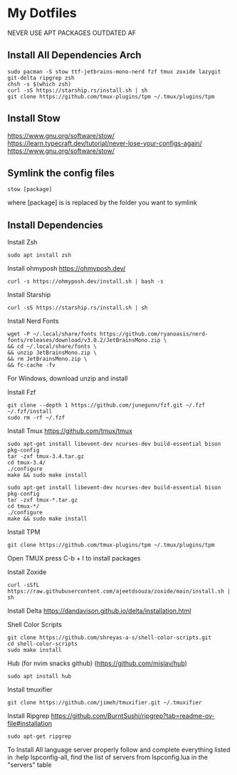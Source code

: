 # My Dotfiles

NEVER USE APT PACKAGES OUTDATED AF

## Install All Dependencies Arch
```
sudo pacman -S stow ttf-jetbrains-mono-nerd fzf tmux zoxide lazygit git-delta ripgrep zsh
chsh -s $(which zsh)
curl -sS https://starship.rs/install.sh | sh
git clone https://github.com/tmux-plugins/tpm ~/.tmux/plugins/tpm
```

## Install Stow

https://www.gnu.org/software/stow/
https://learn.typecraft.dev/tutorial/never-lose-your-configs-again/
https://www.gnu.org/software/stow/

## Symlink the config files

```
stow [package]
```

where [package] is is replaced by the folder you want to symlink

## Install Dependencies

Install Zsh
```
sudo apt install zsh
```
Install ohmyposh
https://ohmyposh.dev/
```
curl -s https://ohmyposh.dev/install.sh | bash -s
```

Install Starship
```
curl -sS https://starship.rs/install.sh | sh
```

Install Nerd Fonts
```
wget -P ~/.local/share/fonts https://github.com/ryanoasis/nerd-fonts/releases/download/v3.0.2/JetBrainsMono.zip \
&& cd ~/.local/share/fonts \
&& unzip JetBrainsMono.zip \
&& rm JetBrainsMono.zip \
&& fc-cache -fv
```
For Windows, download unzip and install

Install Fzf
```
git clone --depth 1 https://github.com/junegunn/fzf.git ~/.fzf
~/.fzf/install
sudo rm -rf ~/.fzf  
```

Install Tmux
https://github.com/tmux/tmux
```
sudo apt-get install libevent-dev ncurses-dev build-essential bison pkg-config
tar -zxf tmux-3.4.tar.gz
cd tmux-3.4/
./configure
make && sudo make install
```
```
sudo apt-get install libevent-dev ncurses-dev build-essential bison pkg-config
tar -zxf tmux-*.tar.gz
cd tmux-*/
./configure
make && sudo make install
```
Install TPM
```
git clone https://github.com/tmux-plugins/tpm ~/.tmux/plugins/tpm
```
Open TMUX press C-b + I to install packages

Install Zoxide
```
curl -sSfL https://raw.githubusercontent.com/ajeetdsouza/zoxide/main/install.sh | sh
```
<!---->
<!-- Install Lazygit -->
<!-- ``` -->
<!-- LAZYGIT_VERSION=$(curl -s "https://api.github.com/repos/jesseduffield/lazygit/releases/latest" | grep -Po '"tag_name": "v\K[^"]*') -->
<!-- curl -Lo lazygit.tar.gz "https://github.com/jesseduffield/lazygit/releases/latest/download/lazygit_${LAZYGIT_VERSION}_Linux_x86_64.tar.gz" -->
<!-- tar xf lazygit.tar.gz lazygit -->
<!-- sudo install lazygit /usr/local/bin -->
<!-- ``` -->
Install Delta
https://dandavison.github.io/delta/installation.html

Shell Color Scripts
```
git clone https://github.com/shreyas-a-s/shell-color-scripts.git
cd shell-color-scripts
sudo make install

```

Hub (for nvim snacks github) (https://github.com/mislav/hub)
```
sudo apt install hub
```

Install tmuxifier
```
git clone https://github.com/jimeh/tmuxifier.git ~/.tmuxifier
```
Install Ripgrep
https://github.com/BurntSushi/ripgrep?tab=readme-ov-file#installation
```
sudo apt-get ripgrep
```
To Install All language server properly follow and complete everything listed in :help lspconfig-all, find the list of servers from lspconfig.lua in the "servers" table

